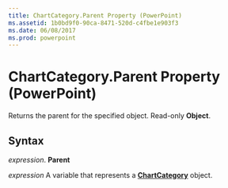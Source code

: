 ```yaml
---
title: ChartCategory.Parent Property (PowerPoint)
ms.assetid: 1b0bd9f0-90ca-8471-520d-c4fbe1e903f3
ms.date: 06/08/2017
ms.prod: powerpoint
---
```



# ChartCategory.Parent Property (PowerPoint)

Returns the parent for the specified object. Read-only  **Object**.


## Syntax

 _expression_. **Parent**

 _expression_ A variable that represents a **[ChartCategory](PowerPoint.chartcategory.md)** object.


